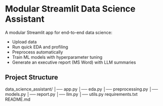 # Modular Streamlit Data Science Assistant

A modular Streamlit app for end-to-end data science:
- Upload data
- Run quick EDA and profiling
- Preprocess automatically
- Train ML models with hyperparameter tuning
- Generate an executive report (MS Word) with LLM summaries

## Project Structure
data_science_assistant/
│── app.py
│── eda.py
│── preprocessing.py
│── models.py
│── report.py
│── llm.py
│── utils.py
requirements.txt
README.md